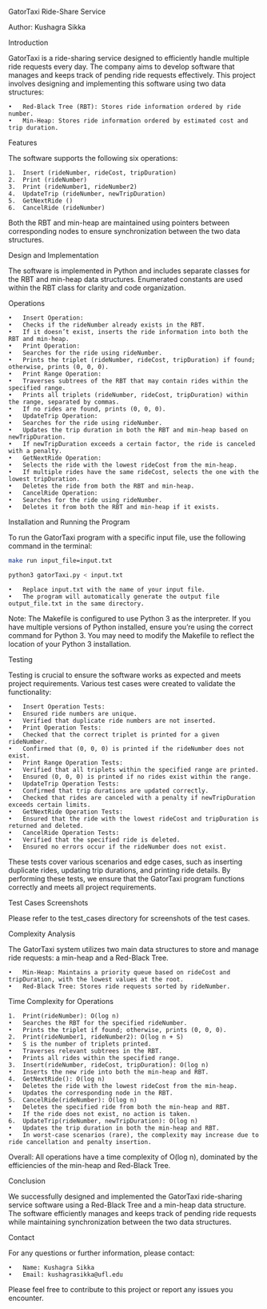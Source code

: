 GatorTaxi Ride-Share Service

Author: Kushagra Sikka

Introduction

GatorTaxi is a ride-sharing service designed to efficiently handle multiple ride requests every day. The company aims to develop software that manages and keeps track of pending ride requests effectively. This project involves designing and implementing this software using two data structures:

	•	Red-Black Tree (RBT): Stores ride information ordered by ride number.
	•	Min-Heap: Stores ride information ordered by estimated cost and trip duration.

Features

The software supports the following six operations:

	1.	Insert (rideNumber, rideCost, tripDuration)
	2.	Print (rideNumber)
	3.	Print (rideNumber1, rideNumber2)
	4.	UpdateTrip (rideNumber, newTripDuration)
	5.	GetNextRide ()
	6.	CancelRide (rideNumber)

Both the RBT and min-heap are maintained using pointers between corresponding nodes to ensure synchronization between the two data structures.

Design and Implementation

The software is implemented in Python and includes separate classes for the RBT and min-heap data structures. Enumerated constants are used within the RBT class for clarity and code organization.

Operations

	•	Insert Operation:
	•	Checks if the rideNumber already exists in the RBT.
	•	If it doesn’t exist, inserts the ride information into both the RBT and min-heap.
	•	Print Operation:
	•	Searches for the ride using rideNumber.
	•	Prints the triplet (rideNumber, rideCost, tripDuration) if found; otherwise, prints (0, 0, 0).
	•	Print Range Operation:
	•	Traverses subtrees of the RBT that may contain rides within the specified range.
	•	Prints all triplets (rideNumber, rideCost, tripDuration) within the range, separated by commas.
	•	If no rides are found, prints (0, 0, 0).
	•	UpdateTrip Operation:
	•	Searches for the ride using rideNumber.
	•	Updates the trip duration in both the RBT and min-heap based on newTripDuration.
	•	If newTripDuration exceeds a certain factor, the ride is canceled with a penalty.
	•	GetNextRide Operation:
	•	Selects the ride with the lowest rideCost from the min-heap.
	•	If multiple rides have the same rideCost, selects the one with the lowest tripDuration.
	•	Deletes the ride from both the RBT and min-heap.
	•	CancelRide Operation:
	•	Searches for the ride using rideNumber.
	•	Deletes it from both the RBT and min-heap if it exists.

Installation and Running the Program

To run the GatorTaxi program with a specific input file, use the following command in the terminal:
```bash
make run input_file=input.txt
```
```bash
python3 gatorTaxi.py < input.txt
```
	•	Replace input.txt with the name of your input file.
	•	The program will automatically generate the output file output_file.txt in the same directory.

Note: The Makefile is configured to use Python 3 as the interpreter. If you have multiple versions of Python installed, ensure you’re using the correct command for Python 3. You may need to modify the Makefile to reflect the location of your Python 3 installation.

Testing

Testing is crucial to ensure the software works as expected and meets project requirements. Various test cases were created to validate the functionality:

	•	Insert Operation Tests:
	•	Ensured ride numbers are unique.
	•	Verified that duplicate ride numbers are not inserted.
	•	Print Operation Tests:
	•	Checked that the correct triplet is printed for a given rideNumber.
	•	Confirmed that (0, 0, 0) is printed if the rideNumber does not exist.
	•	Print Range Operation Tests:
	•	Verified that all triplets within the specified range are printed.
	•	Ensured (0, 0, 0) is printed if no rides exist within the range.
	•	UpdateTrip Operation Tests:
	•	Confirmed that trip durations are updated correctly.
	•	Checked that rides are canceled with a penalty if newTripDuration exceeds certain limits.
	•	GetNextRide Operation Tests:
	•	Ensured that the ride with the lowest rideCost and tripDuration is returned and deleted.
	•	CancelRide Operation Tests:
	•	Verified that the specified ride is deleted.
	•	Ensured no errors occur if the rideNumber does not exist.

These tests cover various scenarios and edge cases, such as inserting duplicate rides, updating trip durations, and printing ride details. By performing these tests, we ensure that the GatorTaxi program functions correctly and meets all project requirements.

Test Cases Screenshots

Please refer to the test_cases directory for screenshots of the test cases.

Complexity Analysis

The GatorTaxi system utilizes two main data structures to store and manage ride requests: a min-heap and a Red-Black Tree.

	•	Min-Heap: Maintains a priority queue based on rideCost and tripDuration, with the lowest values at the root.
	•	Red-Black Tree: Stores ride requests sorted by rideNumber.

Time Complexity for Operations

	1.	Print(rideNumber): O(log n)
	•	Searches the RBT for the specified rideNumber.
	•	Prints the triplet if found; otherwise, prints (0, 0, 0).
	2.	Print(rideNumber1, rideNumber2): O(log n + S)
	•	S is the number of triplets printed.
	•	Traverses relevant subtrees in the RBT.
	•	Prints all rides within the specified range.
	3.	Insert(rideNumber, rideCost, tripDuration): O(log n)
	•	Inserts the new ride into both the min-heap and RBT.
	4.	GetNextRide(): O(log n)
	•	Deletes the ride with the lowest rideCost from the min-heap.
	•	Updates the corresponding node in the RBT.
	5.	CancelRide(rideNumber): O(log n)
	•	Deletes the specified ride from both the min-heap and RBT.
	•	If the ride does not exist, no action is taken.
	6.	UpdateTrip(rideNumber, newTripDuration): O(log n)
	•	Updates the trip duration in both the min-heap and RBT.
	•	In worst-case scenarios (rare), the complexity may increase due to ride cancellation and penalty insertion.

Overall: All operations have a time complexity of O(log n), dominated by the efficiencies of the min-heap and Red-Black Tree.

Conclusion

We successfully designed and implemented the GatorTaxi ride-sharing service software using a Red-Black Tree and a min-heap data structure. The software efficiently manages and keeps track of pending ride requests while maintaining synchronization between the two data structures.

Contact

For any questions or further information, please contact:

	•	Name: Kushagra Sikka
	•	Email: kushagrasikka@ufl.edu

Please feel free to contribute to this project or report any issues you encounter.
